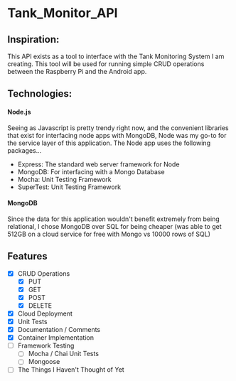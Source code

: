 # Tank_Monitor_API

## Inspiration:

This API exists as a tool to interface with the Tank Monitoring System I am creating. This tool will be used for running simple CRUD operations between the Raspberry Pi and the Android app.

## Technologies:

#### Node.js
Seeing as Javascript is pretty trendy right now, and the convenient libraries that exist for interfacing node apps with MongoDB, Node was my go-to for the service layer of this application. The Node app uses the following packages...
  - Express: The standard web server framework for Node
  - MongoDB: For interfacing with a Mongo Database
  - Mocha: Unit Testing Framework
  - SuperTest: Unit Testing Framework

#### MongoDB
 Since the data for this application wouldn't benefit extremely from being relational, I chose MongoDB over SQL for being cheaper (was able to get 512GB on a cloud service for free with Mongo vs 10000 rows of SQL)
 
## Features

- [x] CRUD Operations
  - [x] PUT
  - [x] GET
  - [x] POST
  - [x] DELETE
- [x] Cloud Deployment
- [x] Unit Tests
- [x] Documentation / Comments
- [x] Container Implementation
- [ ] Framework Testing
  - [ ] Mocha / Chai Unit Tests
  - [ ] Mongoose
- [ ] The Things I Haven't Thought of Yet
